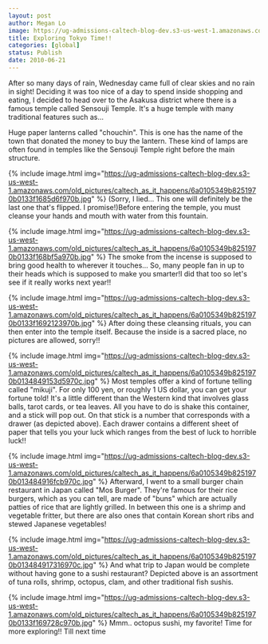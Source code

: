 ```yaml
---
layout: post
author: Megan Lo
image: https://ug-admissions-caltech-blog-dev.s3-us-west-1.amazonaws.com/old_pictures/caltech_as_it_happens/6a0105349b8251970b0134848fc0bf970c.jpg
title: Exploring Tokyo Time!!
categories: [global]
status: Publish
date: 2010-06-21
---
```


After so many days of rain, Wednesday came full of clear skies and no rain in sight! Deciding it was too nice of a day to spend inside shopping and eating, I decided to head over to the Asakusa district where there is a famous temple called Sensouji Temple. It's a huge temple with many traditional features such as...

Huge paper lanterns called "chouchin". This is one has the name of the town that donated the money to buy the lantern. These kind of lamps are often found in temples like the Sensouji Temple right before the main structure.


{% include image.html img="https://ug-admissions-caltech-blog-dev.s3-us-west-1.amazonaws.com/old_pictures/caltech_as_it_happens/6a0105349b8251970b0133f1685d6f970b.jpg" %}
(Sorry, I lied... This one will definitely be the last one that's flipped. I promise!)Before entering the temple, you must cleanse your hands and mouth with water from this fountain.


{% include image.html img="https://ug-admissions-caltech-blog-dev.s3-us-west-1.amazonaws.com/old_pictures/caltech_as_it_happens/6a0105349b8251970b0133f168bf5a970b.jpg" %}
The smoke from the incense is supposed to bring good health to wherever it touches... So, many people fan in up to their heads which is supposed to make you smarter!I did that too so let's see if it really works next year!!


{% include image.html img="https://ug-admissions-caltech-blog-dev.s3-us-west-1.amazonaws.com/old_pictures/caltech_as_it_happens/6a0105349b8251970b0133f1692123970b.jpg" %}
After doing these cleansing rituals, you can then enter into the temple itself. Because the inside is a sacred place, no pictures are allowed, sorry!!


{% include image.html img="https://ug-admissions-caltech-blog-dev.s3-us-west-1.amazonaws.com/old_pictures/caltech_as_it_happens/6a0105349b8251970b0134849153d5970c.jpg" %}
Most temples offer a kind of fortune telling called "mikuji". For only 100 yen, or roughly 1 US dollar, you can get your fortune told! It's a little different than the Western kind that involves glass balls, tarot cards, or tea leaves. All you have to do is shake this container, and a stick will pop out. On that stick is a number that corresponds with a drawer (as depicted above). Each drawer contains a different sheet of paper that tells you your luck which ranges from the best of luck to horrible luck!!


{% include image.html img="https://ug-admissions-caltech-blog-dev.s3-us-west-1.amazonaws.com/old_pictures/caltech_as_it_happens/6a0105349b8251970b013484916fcb970c.jpg" %}
Afterward, I went to a small burger chain restaurant in Japan called "Mos Burger". They're famous for their rice burgers, which as you can tell, are made of "buns" which are actually patties of rice that are lightly grilled. In between this one is a shrimp and vegetable fritter, but there are also ones that contain Korean short ribs and stewed Japanese vegetables!


{% include image.html img="https://ug-admissions-caltech-blog-dev.s3-us-west-1.amazonaws.com/old_pictures/caltech_as_it_happens/6a0105349b8251970b013484917316970c.jpg" %}
And what trip to Japan would be complete without having gone to a sushi restaurant? Depicted above is an assortment of tuna rolls, shrimp, octopus, clam, and other traditional fish sushis.


{% include image.html img="https://ug-admissions-caltech-blog-dev.s3-us-west-1.amazonaws.com/old_pictures/caltech_as_it_happens/6a0105349b8251970b0133f169728c970b.jpg" %}
Mmm.. octopus sushi, my favorite!
Time for more exploring!! Till next time
